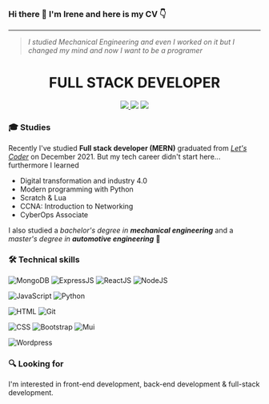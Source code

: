 ### Hi there 👋 I'm Irene and here is my CV :point_down:


  
  
  

  ---
 > *I studied Mechanical Engineering and even I worked on it but I changed my mind and now I want to be a programer*
  
 <h1 align="center"> FULL STACK DEVELOPER </h1>
 
  <p align="center"> 
    <a href="https://www.linkedin.com/in/irene-garciadeparedes-perez">
      <img src= https://img.shields.io/static/v1?label=Linkedin&labelColor=333969&message=Irene&color=9cf&style=flat-square&logo=linkedin>
    </a>
    <img src= https://img.shields.io/static/v1?label=Mail&labelColor=791237&message=irenegdp94@gmail.com&color=f41515&style=flat-square&logo=gmail>
    <img src= https://komarev.com/ghpvc/?username=Irenegdp94&color=ff69b4&style=flat-square>
  </p>
  
### :mortar_board: Studies 
Recently I've studied **Full stack developer (MERN)** graduated from <a href="https://letscoder.com">*Let's Coder*</a> on December 2021.
But my tech career didn't start here... furthermore I learned
  * Digital transformation and industry 4.0  
  * Modern programming with Python  
  * Scratch & Lua  
  * CCNA: Introduction to Networking  
  * CyberOps Associate

I also studied a *bachelor's degree in **mechanical engineering*** and a *master's degree in **automotive engineering*** :car:

### 🛠️ Technical skills
<!-- https://img.shields.io/badge/<LABEL>-<MESSAGE>-<COLOR> -->

<!-- ![MongoDB](https://img.shields.io/badge/-MongoDB-F1F1F2?style=?style=for-the-badge&logo=appveyor&logo=mongodb&logoColor=green)
![ExpressJS](https://img.shields.io/badge/-Express-F1F1F2?style=?style=for-the-badge&logo=appveyor&logo=express&logoColor=black)
![ReactJS](https://img.shields.io/badge/-ReactJs-000000?logo=react)
![Node.JS](https://img.shields.io/badge/-Node.js-black?style=?style=for-the-badge&logo=appveyor&logo=node.js&logoColor=green)  
![JavaScript](https://img.shields.io/badge/-JavaScript-black?style=flat-square&logo=javascript)
![Python](https://img.shields.io/badge/-Python-black?style=flat-square&logo=python)  
![HTML](https://img.shields.io/badge/-HTML5-black?style=flat-square&logo=html5)
![Git](https://img.shields.io/badge/-Git-black?style=flat-square&logo=git)  
![CSS](https://img.shields.io/badge/-CSS3-black?style=flat-square&logo=css3)
![Bootstrap](https://img.shields.io/badge/-Bootstrap-black?style=flat-square&logo=bootstrap)
![Mui](https://img.shields.io/badge/-Mui-black?style=flat-square&logo=mui)  
![Wordpress](https://img.shields.io/badge/-Wordpress-black?style=flat-square&logo=Wordpress) -->


![MongoDB](https://img.shields.io/static/v1?label=&labelColor=F1F1F2&message=MongoDB&color=4a6f73&logo=mongodb&style=flat-square)
![ExpressJS](https://img.shields.io/static/v1?label=&labelColor=F1F1F2&message=ExpressJS&color=F1F1F2&logo=express&logoColor=black&style=flat-square)
![ReactJS](https://img.shields.io/static/v1?label=&labelColor=F1F1F2&message=ReactJS&color=145da0&logo=react&style=flat-square)
![NodeJS](https://img.shields.io/static/v1?label=&labelColor=F1F1F2&message=NodeJS&color=4a6f73&logo=node.js&style=flat-square)  

![JavaScript](https://img.shields.io/static/v1?label=&labelColor=F1F1F2&message=JavaScript&color=fad02c&logo=javaScript&style=flat-square)
![Python](https://img.shields.io/static/v1?label=&labelColor=F1F1F2&message=Python&color=145da0&logo=Python&style=flat-square)

![HTML](https://img.shields.io/static/v1?label=&labelColor=F1F1F2&message=HTML&color=F46246&logo=HTML5&style=flat-square)
![Git](https://img.shields.io/static/v1?label=&labelColor=F1F1F2&message=Git&color=F41515&logo=Git&style=flat-square)  

![CSS](https://img.shields.io/static/v1?label=&labelColor=F1F1F2&message=CSS&color=145da0&logo=CSS3&logoColor=orange&style=flat-square)
![Bootstrap](https://img.shields.io/static/v1?label=&labelColor=F1F1F2&message=Bootstrap&color=49326B&logo=Bootstrap&style=flat-square)
![Mui](https://img.shields.io/static/v1?label=&labelColor=F1F1F2&message=Mui&color=145da0&logo=Mui&style=flat-square)  

![Wordpress](https://img.shields.io/static/v1?label=&labelColor=F1F1F2&message=Wordpress&color=145da0&logo=Wordpress&logoColor=blue&style=flat-square)

### :mag: Looking for
I'm interested in front-end development, back-end development & full-stack development.




















<!--
**Irenegdp94/Irenegdp94** is a ✨ _special_ ✨ repository because its `README.md` (this file) appears on your GitHub profile.

Here are some ideas to get you started:

- 🔭 I’m currently working on ...
- 🌱 I’m currently learning ...
- 👯 I’m looking to collaborate on ...
- 🤔 I’m looking for help with ...
- 💬 Ask me about ...
- 📫 How to reach me: ...
- 😄 Pronouns: ...
- ⚡ Fun fact: ...
-->
